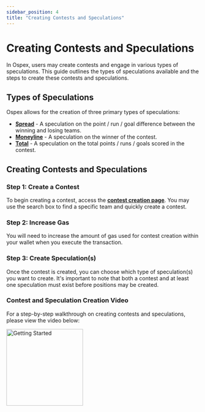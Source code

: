 ```yaml
---
sidebar_position: 4
title: "Creating Contests and Speculations"
---
```


# Creating Contests and Speculations

In Ospex, users may create contests and engage in various types of speculations. This guide outlines the types of speculations available and the steps to create these contests and speculations.

## Types of Speculations

Ospex allows for the creation of three primary types of speculations:

- [**Spread**](#glossary) - A speculation on the point / run / goal difference between the winning and losing teams.
- [**Moneyline**](#glossary) - A speculation on the winner of the contest.
- [**Total**](#glossary) - A speculation on the total points / runs / goals scored in the contest.

## Creating Contests and Speculations

### Step 1: Create a Contest

To begin creating a contest, access the [**contest creation page**](https://ospex.org/c/create). You may use the search box to find a specific team and quickly create a contest.

### Step 2: Increase Gas

You will need to increase the amount of gas used for contest creation within your wallet when you execute the transaction.

### Step 3: Create Speculation(s)

Once the contest is created, you can choose which type of speculation(s) you want to create. It's important to note that both a contest and at least one speculation must exist before positions may be created.

### Contest and Speculation Creation Video

For a step-by-step walkthrough on creating contests and speculations, please view the video below:

<a href="https://www.tiktok.com/@ospex.org" target="_blank">
  <img src="/img/placeholder.webp" alt="Getting Started" width="200" />
</a>